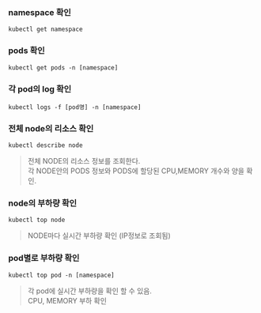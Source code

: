 ### namespace 확인
```command
kubectl get namespace
```

### pods 확인
```command
kubectl get pods -n [namespace]
```

### 각 pod의 log 확인
```command
kubectl logs -f [pod명] -n [namespace]
```

### 전체 node의 리소스 확인
```command
kubectl describe node
```
> 전체 NODE의 리소스 정보를 조회한다.   
> 각 NODE안의 PODS 정보와 PODS에 할당된 CPU,MEMORY 개수와 양을 확인.

### node의 부하량 확인
```command
kubectl top node
```
> NODE마다 실시간 부하량 확인 (IP정보로 조회됨)

### pod별로 부하량 확인
```command
kubectl top pod -n [namespace]
```
> 각 pod에 실시간 부하량을 확인 할 수 있음.    
> CPU, MEMORY 부하 확인


